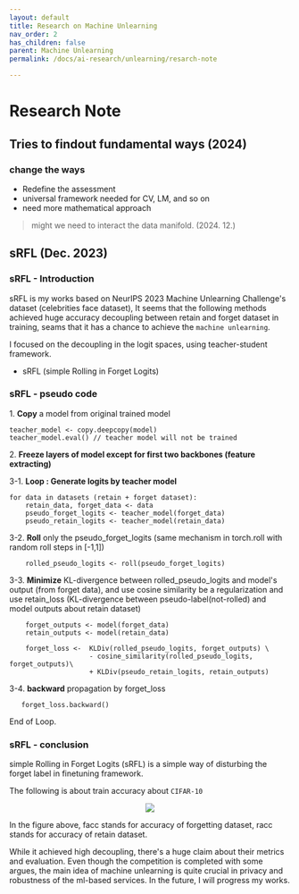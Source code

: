 ```yaml
---
layout: default
title: Research on Machine Unlearning
nav_order: 2
has_children: false
parent: Machine Unlearning
permalink: /docs/ai-research/unlearning/resarch-note

---
```

# Research Note

## Tries to findout fundamental ways (2024)   

### change the ways

 - Redefine the assessment
 - universal framework needed for CV, LM, and so on
 - need more mathematical approach

> might we need to interact the data manifold. (2024. 12.) 


## sRFL (Dec. 2023)

### sRFL - Introduction
sRFL is my works based on NeurIPS 2023 Machine Unlearning Challenge's dataset (celebrities face dataset), It seems that the following methods achieved huge accuracy decoupling between retain and forget dataset in training, seams that it has a chance to achieve the `machine unlearning`.

I focused on the decoupling in the logit spaces, using teacher-student framework.

- sRFL (simple Rolling in Forget Logits) 

### sRFL - pseudo code
1\. **Copy** a model from original trained model    
```
teacher_model <- copy.deepcopy(model)
teacher_model.eval() // teacher model will not be trained
```
2\. **Freeze layers of model except for first two backbones (feature extracting)**    

3-1. **Loop : Generate logits by teacher model**   
```
for data in datasets (retain + forget dataset):
    retain_data, forget_data <- data
    pseudo_forget_logits <- teacher_model(forget_data)
    pseudo_retain_logits <- teacher_model(retain_data)
```

3-2. **Roll** only the pseudo_forget_logits   (same mechanism in torch.roll with random roll steps in [-1,1])  
```
    rolled_pseudo_logits <- roll(pseudo_forget_logits)
```  
3-3. **Minimize** KL-divergence between rolled_pseudo_logits and model's output (from forget data), and use cosine similarity be a regularization and use retain_loss (KL-divergence between pseudo-label(not-rolled) and model outputs about retain dataset)    
```
    forget_outputs <- model(forget_data)
    retain_outputs <- model(retain_data)

    forget_loss <-  KLDiv(rolled_pseudo_logits, forget_outputs) \
                    - cosine_similarity(rolled_pseudo_logits, forget_outputs)\
                    + KLDiv(pseudo_retain_logits, retain_outputs)
```

3-4. **backward** propagation by forget_loss
```
   forget_loss.backward()
```
End of Loop.  


### sRFL - conclusion   

simple Rolling in Forget Logits (sRFL) is a simple way of disturbing the forget label in finetuning framework. 

The following is about train accuracy about `CIFAR-10`

<p align="center">
 <img src="https://sangdo-han.github.io/docs/research/unlearning/cifar10_accuracy.png">
</p>

In the figure above, facc stands for accuracy of forgetting dataset, racc stands for accuracy of retain dataset.

While it achieved high decoupling, there's a huge claim about their metrics and evaluation. Even though the competition is completed with some argues, 
the main idea of machine unlearning is quite crucial in privacy and robustness of the ml-based services. In the future, I will progress my works.